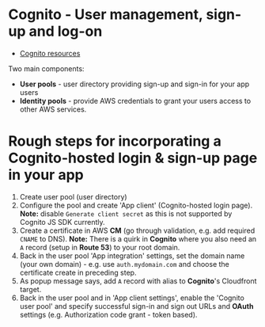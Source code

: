# Cognito - User management, sign-up and log-on

* [Cognito resources](https://aws.amazon.com/cognito/dev-resources/)

Two main components:
* **User pools** - user directory providing sign-up and sign-in for your app users
* **Identity pools** - provide AWS credentials to grant your users access to other AWS services.

# Rough steps for incorporating a Cognito-hosted login & sign-up page in your app

1. Create user pool (user directory)
1. Configure the pool and create 'App client' (Cognito-hosted login page). **Note:** disable `Generate client secret` as this is not supported by Cognito JS SDK currently.
1. Create a certificate in AWS **CM** (go through validation, e.g. add required `CNAME` to DNS). **Note:** There is a quirk in **Cognito** where you also need an `A` record (setup in **Route 53**) to your root domain.
1. Back in the user pool 'App integration' settings, set the domain name (your own domain) - e.g. use `auth.mydomain.com` and choose the certificate create in preceding step.
1. As popup message says, add `A` record with alias to **Cognito**'s Cloudfront target.
1. Back in the user pool and in 'App client settings', enable the 'Cognito user pool' and specify successful sign-in and sign out URLs and __OAuth__ settings (e.g. Authorization code grant - token based).